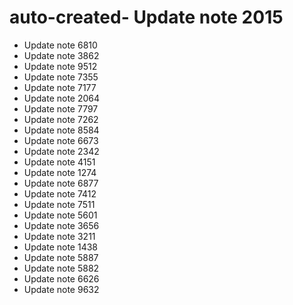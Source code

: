# auto-created- Update note 2015
- Update note 6810
- Update note 3862
- Update note 9512
- Update note 7355
- Update note 7177
- Update note 2064
- Update note 7797
- Update note 7262
- Update note 8584
- Update note 6673
- Update note 2342
- Update note 4151
- Update note 1274
- Update note 6877
- Update note 7412
- Update note 7511
- Update note 5601
- Update note 3656
- Update note 3211
- Update note 1438
- Update note 5887
- Update note 5882
- Update note 6626
- Update note 9632

